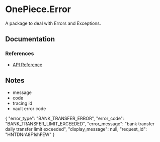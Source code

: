 # OnePiece.Error

A package to deal with Errors and Exceptions.

## Documentation

### References

- [API Reference](api-reference.html)



## Notes

- message
- code
- tracing id
- vault error code


{
 "error_type": "BANK_TRANSFER_ERROR",
 "error_code": "BANK_TRANSFER_LIMIT_EXCEEDED",
 "error_message": "bank transfer daily transfer limit exceeded",
 "display_message": null,
 "request_id": "HNTDNrA8F1shFEW"
}
